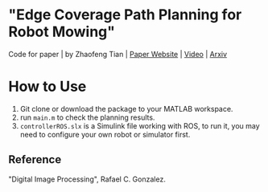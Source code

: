 # "Edge Coverage Path Planning for Robot Mowing"
Code for paper | 
by Zhaofeng Tian | 
[Paper Website](https://sites.google.com/view/cutedge) | 
[Video](https://youtu.be/dT7NNUvVaT0) |
[Arxiv](https://arxiv.org/pdf/2209.05405.pdf)


# How to Use
1. Git clone or download the package to your MATLAB workspace.
2. run `main.m` to check the planning results.
3. `controllerROS.slx` is a Simulink file working with ROS, to run it, you may need to configure your own robot or simulator first.

## Reference
"Digital Image Processing", Rafael C. Gonzalez.

